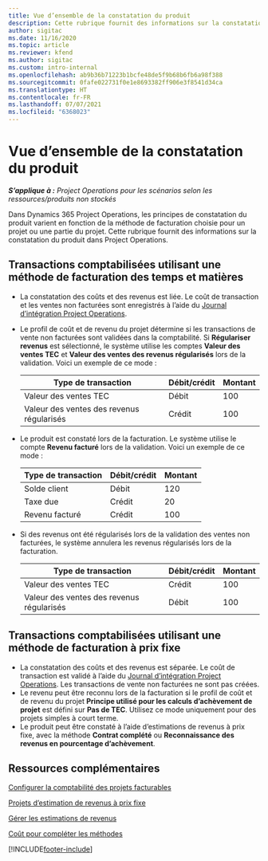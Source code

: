 ```yaml
---
title: Vue d’ensemble de la constatation du produit
description: Cette rubrique fournit des informations sur la constatation du produit dans Project Operations.
author: sigitac
ms.date: 11/16/2020
ms.topic: article
ms.reviewer: kfend
ms.author: sigitac
ms.custom: intro-internal
ms.openlocfilehash: ab9b36b71223b1bcfe48de5f9b68b6fb6a98f388
ms.sourcegitcommit: 0fafe022731f0e1e8693382ff906e3f8541d34ca
ms.translationtype: HT
ms.contentlocale: fr-FR
ms.lasthandoff: 07/07/2021
ms.locfileid: "6368023"
---
```

# <a name="revenue-recognition-overview"></a>Vue d’ensemble de la constatation du produit

_**S’applique à :** Project Operations pour les scénarios selon les ressources/produits non stockés_

Dans Dynamics 365 Project Operations, les principes de constatation du produit varient en fonction de la méthode de facturation choisie pour un projet ou une partie du projet. Cette rubrique fournit des informations sur la constatation du produit dans Project Operations.

## <a name="transactions-accounted-using-time-and-material-billing-method"></a>Transactions comptabilisées utilisant une méthode de facturation des temps et matières

- La constatation des coûts et des revenus est liée. Le coût de transaction et les ventes non facturées sont enregistrés à l’aide du [Journal d’intégration Project Operations](../project-accounting/project-operations-integration-journal.md).
- Le profil de coût et de revenu du projet détermine si les transactions de vente non facturées sont validées dans la comptabilité. Si **Régulariser revenus** est sélectionné, le système utilise les comptes **Valeur des ventes TEC** et **Valeur des ventes des revenus régularisés** lors de la validation. Voici un exemple de ce mode :  

  | Type de transaction | Débit/crédit | Montant |
  | --- | --- | --- |
  | Valeur des ventes TEC | Débit | 100 |
  | Valeur des ventes des revenus régularisés | Crédit | 100 |

- Le produit est constaté lors de la facturation. Le système utilise le compte **Revenu facturé** lors de la validation. Voici un exemple de ce mode :  

  | Type de transaction | Débit/crédit | Montant |
  | --- | --- | --- |
  | Solde client | Débit | 120 |
  | Taxe due | Crédit | 20 |
  | Revenu facturé | Crédit | 100 |

- Si des revenus ont été régularisés lors de la validation des ventes non facturées, le système annulera les revenus régularisés lors de la facturation.

  | Type de transaction | Débit/crédit | Montant |
  | --- | --- | --- |
  | Valeur des ventes TEC | Crédit | 100 |
  | Valeur des ventes des revenus régularisés | Débit | 100 |

## <a name="transactions-accounted-using-the-fixed-price-billing-method"></a>Transactions comptabilisées utilisant une méthode de facturation à prix fixe

- La constatation des coûts et des revenus est séparée. Le coût de transaction est validé à l’aide du [Journal d’intégration Project Operations](../project-accounting/project-operations-integration-journal.md). Les transactions de vente non facturées ne sont pas créées.
- Le revenu peut être reconnu lors de la facturation si le profil de coût et de revenu du projet **Principe utilisé pour les calculs d’achèvement de projet** est défini sur **Pas de TEC**. Utilisez ce mode uniquement pour des projets simples à court terme.
- Le produit peut être constaté à l’aide d’estimations de revenus à prix fixe, avec la méthode **Contrat complété** ou **Reconnaissance des revenus en pourcentage d’achèvement**.

## <a name="additional-resources"></a>Ressources complémentaires
[Configurer la comptabilité des projets facturables](../project-accounting/configure-accounting-billable-projects.md)

[Projets d’estimation de revenus à prix fixe](rev-rec-percentage-completion-method.md)

[Gérer les estimations de revenus](rev-rec-completed-contract-method.md)

[Coût pour compléter les méthodes](cost-complete-methods.md)


[!INCLUDE[footer-include](../includes/footer-banner.md)]
